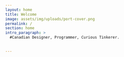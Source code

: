 ```yaml
---
layout: home
title: Welcome
image: assets/img/uploads/port-cover.png
permalink: /
section: home
intro_paragraph: >
  #Canadian Designer, Programmer, Curious Tinkerer.
  
  
---
```

